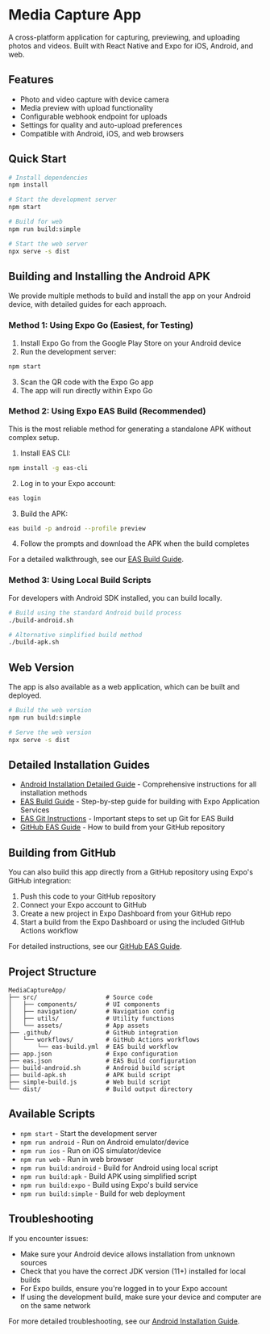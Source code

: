 # Media Capture App

A cross-platform application for capturing, previewing, and uploading photos and videos. Built with React Native and Expo for iOS, Android, and web.

## Features

- Photo and video capture with device camera
- Media preview with upload functionality
- Configurable webhook endpoint for uploads
- Settings for quality and auto-upload preferences
- Compatible with Android, iOS, and web browsers

## Quick Start

```bash
# Install dependencies
npm install

# Start the development server
npm start

# Build for web
npm run build:simple

# Start the web server
npx serve -s dist
```

## Building and Installing the Android APK

We provide multiple methods to build and install the app on your Android device, with detailed guides for each approach.

### Method 1: Using Expo Go (Easiest, for Testing)

1. Install Expo Go from the Google Play Store on your Android device
2. Run the development server:
```bash
npm start
```
3. Scan the QR code with the Expo Go app
4. The app will run directly within Expo Go

### Method 2: Using Expo EAS Build (Recommended)

This is the most reliable method for generating a standalone APK without complex setup.

1. Install EAS CLI:
```bash
npm install -g eas-cli
```

2. Log in to your Expo account:
```bash
eas login
```

3. Build the APK:
```bash
eas build -p android --profile preview
```

4. Follow the prompts and download the APK when the build completes

For a detailed walkthrough, see our [EAS Build Guide](./EAS_BUILD_GUIDE.md).

### Method 3: Using Local Build Scripts

For developers with Android SDK installed, you can build locally.

```bash
# Build using the standard Android build process
./build-android.sh

# Alternative simplified build method
./build-apk.sh
```

## Web Version

The app is also available as a web application, which can be built and deployed.

```bash
# Build the web version
npm run build:simple

# Serve the web version
npx serve -s dist
```

## Detailed Installation Guides

- [Android Installation Detailed Guide](./ANDROID_INSTALLATION_DETAILED.md) - Comprehensive instructions for all installation methods
- [EAS Build Guide](./EAS_BUILD_GUIDE.md) - Step-by-step guide for building with Expo Application Services
- [EAS Git Instructions](./EAS_GIT_INSTRUCTIONS.md) - Important steps to set up Git for EAS Build
- [GitHub EAS Guide](./GITHUB_EAS_GUIDE.md) - How to build from your GitHub repository

## Building from GitHub

You can also build this app directly from a GitHub repository using Expo's GitHub integration:

1. Push this code to your GitHub repository
2. Connect your Expo account to GitHub
3. Create a new project in Expo Dashboard from your GitHub repo
4. Start a build from the Expo Dashboard or using the included GitHub Actions workflow

For detailed instructions, see our [GitHub EAS Guide](./GITHUB_EAS_GUIDE.md).

## Project Structure

```
MediaCaptureApp/
├── src/                   # Source code
│   ├── components/        # UI components
│   ├── navigation/        # Navigation config
│   ├── utils/             # Utility functions
│   └── assets/            # App assets
├── .github/               # GitHub integration
│   └── workflows/         # GitHub Actions workflows
│       └── eas-build.yml  # EAS build workflow
├── app.json               # Expo configuration
├── eas.json               # EAS Build configuration
├── build-android.sh       # Android build script
├── build-apk.sh           # APK build script
├── simple-build.js        # Web build script
└── dist/                  # Build output directory
```

## Available Scripts

- `npm start` - Start the development server
- `npm run android` - Run on Android emulator/device
- `npm run ios` - Run on iOS simulator/device
- `npm run web` - Run in web browser
- `npm run build:android` - Build for Android using local script
- `npm run build:apk` - Build APK using simplified script
- `npm run build:expo` - Build using Expo's build service
- `npm run build:simple` - Build for web deployment

## Troubleshooting

If you encounter issues:

- Make sure your Android device allows installation from unknown sources
- Check that you have the correct JDK version (11+) installed for local builds
- For Expo builds, ensure you're logged in to your Expo account
- If using the development build, make sure your device and computer are on the same network

For more detailed troubleshooting, see our [Android Installation Guide](./ANDROID_INSTALLATION_DETAILED.md#troubleshooting-common-issues).